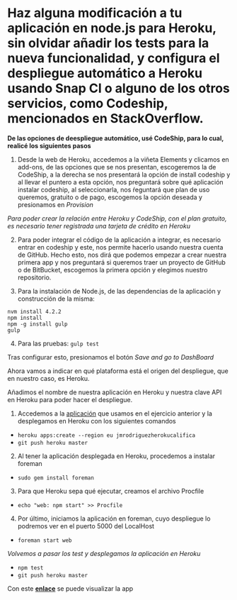 Haz alguna modificación a tu aplicación en node.js para Heroku, sin olvidar añadir los tests para la nueva funcionalidad, y configura el despliegue automático a Heroku usando Snap CI o alguno de los otros servicios, como Codeship, mencionados en StackOverflow.
======================================================================

**De las opciones de deespliegue automático, usé CodeShip, para lo cual, realicé los siguientes pasos**

1. Desde la web de Heroku, accedemos a la viñeta Elements y clicamos en add-ons, de las opciones que se nos presentan, escogeremos la de CodeShip, a la derecha se nos presentará la opción de install codeship y al llevar el puntero a esta opción, nos preguntará sobre qué aplicación instalar codeship, al seleccionarla, nos ŕeguntará que plan de uso queremos, gratuito o de pago, escogemos la opción deseada y presionamos en *Provision*

*Para poder crear la relación entre Heroku y CodeShip, con el plan gratuito, es necesario tener registrada una tarjeta de crédito en Heroku*

2. Para poder integrar el código de la aplicación a integrar, es necesario entrar en codeship y este, nos permite hacerlo usando nuestra cuenta de GitHub. Hecho esto, nos dirá que podemos empezar a crear nuestra primera app y nos preguntará si queremos traer un proyecto de GitHub o de BitBucket, escogemos la primera opción y elegimos nuestro repositorio.

3. Para la instalación de Node.js, de las dependencias de la aplicación y construcción de la misma:
```
nvm install 4.2.2
npm install
npm -g install gulp
gulp
```

4. Para las pruebas:
`gulp test`

Tras configurar esto, presionamos el botón *Save and go to DashBoard*

Ahora vamos a indicar en qué plataforma está el origen del despliegue, que en nuestro caso, es Heroku.

Añadimos el nombre de nuestra aplicación en Heroku y nuestra clave API en Heroku para poder hacer el despliegue.




1. Accedemos a la [aplicación](https://github.com/jmrodriguez90/Tema3_CalificarEmpresas) que usamos en el ejercicio anterior y la desplegamos en Heroku con los siguientes comandos
 - `heroku apps:create --region eu jmrodriguezherokucalifica`
 - `git push heroku master`
2. Al tener la aplicación desplegada en Heroku, procedemos a instalar foreman
 - `sudo gem install foreman`
3. Para que Heroku sepa qué ejecutar, creamos el archivo Procfile
 - `echo "web: npm start" >> Procfile`
4. Por último, iniciamos la aplicación en foreman, cuyo despliegue lo podremos ver en el puerto 5000 del LocalHost
 - `foreman start web`

*Volvemos a pasar los test y desplegamos la aplicación en Heroku*
 - `npm test`
 - `git push heroku master`

Con este [**enlace**](https://jmrodriguezherokucalifica.herokuapp.com/) se puede visualizar la app
